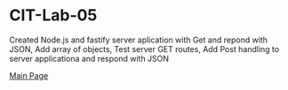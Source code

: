 # CIT-Lab-05

 Created Node.js and fastify server aplication with Get and repond with JSON, Add array of objects, Test server GET routes, Add Post handling to server applicationa and respond with JSON
 
 [Main Page](https://c-stockdale.github.io/)
